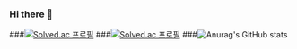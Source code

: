### Hi there 👋

<!--
**rjsah5676/rjsah5676** is a ✨ _special_ ✨ repository because its `README.md` (this file) appears on your GitHub profile.

Here are some ideas to get you started:

- 🔭 I’m currently working on ...
- 🌱 I’m currently learning ...
- 👯 I’m looking to collaborate on ...
- 🤔 I’m looking for help with ...
- 💬 Ask me about ...
- 📫 How to reach me: ...
- 😄 Pronouns: ...
- ⚡ Fun fact: ...
-->
###[![Solved.ac
프로필](http://mazassumnida.wtf/api/pastel/generate_badge?boj={rjsah5676})](https://solved.ac/{rjsah5676})
###[![Solved.ac
프로필](http://mazassumnida.wtf/api/v2/generate_badge?boj={rjsah5676})](https://solved.ac/{rjsah5676})
###![Anurag's GitHub stats](https://github-readme-stats.vercel.app/api?username=rjsah5676&theme=dark&show_icons=true)


